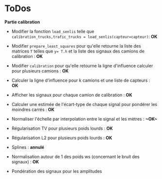# **ToDos**

**Partie calibration**

- Modifier la fonction `load_senlis` telle que `calibration_trucks,trafic_trucks = load_senlis(capteur=capteur)`: **OK**

- Modifier `prepare_least_squares` pour qu'elle retourne la liste des matrices `T` telles que `y= T.h` et la liste des signaux des camions de calibration : **OK**

- Modifier `calibration` pour qu'elle retourne la ligne d'influence calculer pour plusieurs camions : **OK**

- Calculer la ligne d'influence pour k camions et une liste de capteurs : **OK**

- Afficher les signaux pour chaque camion de calibration : **OK**

- Calculer une estimée de l'écart-type de chaque signal pour pondérer les moindres carrés : **OK**

- Normaliser l'échelle par interpolation entre le signal et les mètres : **~OK~**

- Régularisation TV pour plusieurs poids lourds : **OK**

- Régularisation L2 pour plusieurs poids lourds : **OK**

- Splines : **annulé**

- Normalisation autour de 1 des poids ws (concernant le bruit des signaux) : **OK**

- Pondération des signaux pour les amplitudes 